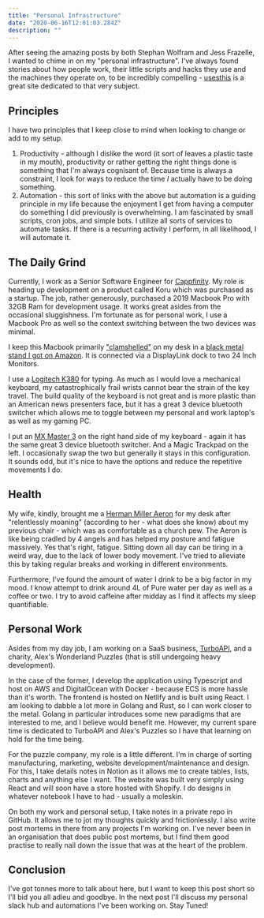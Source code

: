 ```yaml
---
title: "Personal Infrastructure"
date: "2020-06-16T12:01:03.284Z"
description: ""
---
```


After seeing the amazing posts by both Stephan Wolfram and Jess Frazelle, I wanted to chime in on my "personal infrastructure". I've always found stories about how people work, their little scripts and hacks they use and the machines they operate on, to be incredibly compelling - [usesthis](https://usesthis.com/) is a great site dedicated to that very subject.

## Principles
I have two principles that I keep close to mind when looking to change or add to my setup.

1. Productivity - although I dislike the word (it sort of leaves a plastic taste in my mouth), productivity or rather getting the right things done is something that I'm always cognisant of. Because time is always a constraint, I look for ways to reduce the time *I* actually have to be doing something.
2. Automation - this sort of links with the above but automation is a guiding principle in my life because the enjoyment I get from having a computer do something I did previously is overwhelming. I am fascinated by small scripts, cron jobs, and simple bots. I utilize all sorts of services to automate tasks. If there is a recurring activity I perform, in all likelihood, I will automate it.


## The Daily Grind
Currently, I work as a Senior Software Engineer for [Cappfinity](https://www.cappfinity.com/). My role is heading up development on a product called Koru which was purchased as a startup. The job, rather generously, purchased a 2019 Macbook Pro with 32GB Ram for development usage. It works great asides from the occasional sluggishness. I'm fortunate as for personal work, I use a Macbook Pro as well so the context switching between the two devices was minimal.

I keep this Macbook primarily ["clamshelled"](https://cdn.osxdaily.com/wp-content/uploads/2012/06/clamshell-macbook-in-bookarc.jpg) on my desk in a [black metal stand I got on Amazon](https://www.amazon.co.uk/gp/product/B07HKH2QGD/ref=ppx_yo_dt_b_search_asin_title?ie=UTF8&psc=1). It is connected via a DisplayLink dock to two 24 Inch Monitors.

I use a [Logitech K380](https://www.logitech.com/en-gb/product/multi-device-keyboard-k380) for typing. As much as I would love a mechanical keyboard, my catastrophically frail wrists cannot bear the strain of the key travel. The build quality of the keyboard is not great and is more plastic than an American news presenters face, but it has a great 3 device bluetooth switcher which allows me to toggle between my personal and work laptop's as well as my gaming PC.

I put an [MX Master 3](https://www.logitech.com/en-gb/product/mx-master-3?crid=7) on the right hand side of my keyboard - again it has the same great 3 device bluetooth switcher. And a Magic Trackpad on the left. I occasionally swap the two but generally it stays in this configuration. It sounds odd, but it's nice to have the options and reduce the repetitive movements I do.

## Health

My wife, kindly, brought me a [Herman Miller Aeron](https://www.hermanmiller.com/en_gb/products/seating/office-chairs/aeron-chairs/) for my desk after "relentlessly moaning" (according to her - what does she know) about my previous chair - which was as comfortable as a church pew. The Aeron is like being cradled by 4 angels and has helped my posture and fatigue massively. Yes that's right, fatigue. Sitting down all day can be tiring in a weird way, due to the lack of lower body movement. I've tried to alleviate this by taking regular breaks and working in different environments.

Furthermore, I've found the amount of water I drink to be a big factor in my mood. I know attempt to drink around 4L of Pure water per day as well as a coffee or two. I try to avoid caffeine after midday as I find it affects my sleep quantifiable.

## Personal Work

Asides from my day job, I am working on a SaaS business, [TurboAPI](https://turboapi.dev), and a charity, Alex's Wonderland Puzzles (that is still undergoing heavy development).

In the case of the former, I develop the application using Typescript and host on AWS and DigitalOcean with Docker - because ECS is more hassle than it's worth. The frontend is hosted on Netlify and is built using React. I am looking to dabble a lot more in Golang and Rust, so I can work closer to the metal. Golang in particular introduces some new paradigms that are interested to me, and I believe would benefit me. However, my current spare time is dedicated to TurboAPI and Alex's Puzzles so I have that learning on hold for the time being.

For the puzzle company, my role is a little different. I'm in charge of sorting manufacturing, marketing, website development/maintenance and design. For this, I take details notes in Notion as it allows me to create tables, lists, charts and anything else I want. The website was built very simply using React and will soon have a store hosted with Shopify. I do designs in whatever notebook I have to had - usually a moleskin.

On both my work and personal setup, I take notes in a private repo in GitHub. It allows me to jot my thoughts quickly and frictionlessly. I also write post mortems in there from any projects I'm working on. I've never been in an organisation that does public post mortems, but I find them good practise to really nail down the issue that was at the heart of the problem.

## Conclusion
I've got tonnes more to talk about here, but I want to keep this post short so I'll bid you all adieu and goodbye. In the next post I'll discuss my personal slack hub and automations I've been working on. Stay Tuned!
